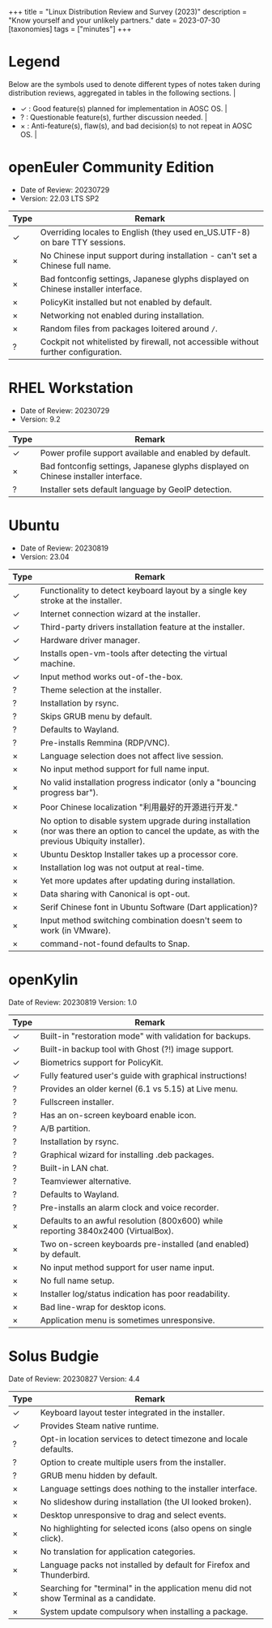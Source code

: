 +++
title = "Linux Distribution Review and Survey (2023)"
description = "Know yourself and your unlikely partners."
date = 2023-07-30
[taxonomies]
tags = ["minutes"]
+++

# Legend

Below are the symbols used to denote different types of notes taken during
distribution reviews, aggregated in tables in the following sections. | 

- ✓ : Good feature(s) planned for implementation in AOSC OS. | 
- ? : Questionable feature(s), further discussion needed. | 
- × : Anti-feature(s), flaw(s), and bad decision(s) to not repeat in AOSC OS. | 

# openEuler Community Edition

- Date of Review: 20230729
- Version: 22.03 LTS SP2

| Type | Remark                                                                             |
|------|------------------------------------------------------------------------------------|
| ✓    | Overriding locales to English (they used en_US.UTF-8) on bare TTY sessions.        |
| ×    | No Chinese input support during installation - can't set a Chinese full name.      |
| ×    | Bad fontconfig settings, Japanese glyphs displayed on Chinese installer interface. |
| ×    | PolicyKit installed but not enabled by default.                                    |
| ×    | Networking not enabled during installation.                                        |
| ×    | Random files from packages loitered around `/`.                                    |
| ?    | Cockpit not whitelisted by firewall, not accessible without further configuration. |

# RHEL Workstation

- Date of Review: 20230729
- Version: 9.2

| Type | Remark                                                                             |
|------|------------------------------------------------------------------------------------|
| ✓    | Power profile support available and enabled by default.                            |
| ×    | Bad fontconfig settings, Japanese glyphs displayed on Chinese installer interface. |
| ?    | Installer sets default language by GeoIP detection.                                |

# Ubuntu

- Date of Review: 20230819
- Version: 23.04

| Type | Remark                                                                             |
|------|------------------------------------------------------------------------------------|
| ✓    | Functionality to detect keyboard layout by a single key stroke at the installer. |
| ✓    | Internet connection wizard at the installer. |
| ✓    | Third-party drivers installation feature at the installer. |
| ✓    | Hardware driver manager. |
| ✓    | Installs open-vm-tools after detecting the virtual machine. |
| ✓    | Input method works out-of-the-box. |
| ?    | Theme selection at the installer. |
| ?    | Installation by rsync. |
| ?    | Skips GRUB menu by default. |
| ?    | Defaults to Wayland. |
| ?    | Pre-installs Remmina (RDP/VNC). |
| ×    | Language selection does not affect live session. |
| ×    | No input method support for full name input. |
| ×    | No valid installation progress indicator (only a "bouncing progress bar"). |
| ×    | Poor Chinese localization "利用最好的开源进行开发."
| ×    | No option to disable system upgrade during installation (nor was there an option to cancel the update, as with the previous Ubiquity installer). |
| ×    | Ubuntu Desktop Installer takes up a processor core. |
| ×    | Installation log was not output at real-time. |
| ×    | Yet more updates after updating during installation. |
| ×    | Data sharing with Canonical is opt-out. |
| ×    | Serif Chinese font in Ubuntu Software (Dart application)?
| ×    | Input method switching combination doesn't seem to work (in VMware). |
| ×    | command-not-found defaults to Snap. |

# openKylin

Date of Review: 20230819
Version: 1.0

| Type | Remark                                                                             |
|------|------------------------------------------------------------------------------------|
| ✓    | Built-in "restoration mode" with validation for backups. | 
| ✓    | Built-in backup tool with Ghost (?!) image support. | 
| ✓    | Biometrics support for PolicyKit. | 
| ✓    | Fully featured user's guide with graphical instructions! |
| ?    | Provides an older kernel (6.1 vs 5.15) at Live menu. | 
| ?    | Fullscreen installer. | 
| ?    | Has an on-screen keyboard enable icon. | 
| ?    | A/B partition. | 
| ?    | Installation by rsync. | 
| ?    | Graphical wizard for installing .deb packages. | 
| ?    | Built-in LAN chat. | 
| ?    | Teamviewer alternative. | 
| ?    | Defaults to Wayland. | 
| ?    | Pre-installs an alarm clock and voice recorder. | 
| ×    | Defaults to an awful resolution (800x600) while reporting 3840x2400 (VirtualBox). | 
| ×    | Two on-screen keyboards pre-installed (and enabled) by default. |
| ×    | No input method support for user name input. | 
| ×    | No full name setup. | 
| ×    | Installer log/status indication has poor readability. | 
| ×    | Bad line-wrap for desktop icons. | 
| ×    | Application menu is sometimes unresponsive. | 

# Solus Budgie

Date of Review: 20230827
Version: 4.4

| Type | Remark                                                                             |
|------|------------------------------------------------------------------------------------|
| ✓    | Keyboard layout tester integrated in the installer. |
| ✓    | Provides Steam native runtime. |
| ?    | Opt-in location services to detect timezone and locale defaults. |
| ?    | Option to create multiple users from the installer. |
| ?    | GRUB menu hidden by default. |
| ×    | Language settings does nothing to the installer interface. |
| ×    | No slideshow during installation (the UI looked broken). |
| ×    | Desktop unresponsive to drag and select events. |
| ×    | No highlighting for selected icons (also opens on single click). |
| ×    | No translation for application categories. |
| ×    | Language packs not installed by default for Firefox and Thunderbird. |
| ×    | Searching for "terminal" in the application menu did not show Terminal as a candidate. |
| ×    | System update compulsory when installing a package. |
